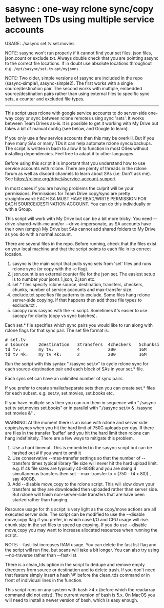 # sasync : one-way rclone sync/copy between TDs using multiple service accounts

USAGE: ./sasync set.tv set.movies

NOTE: sasync won't run properly if it cannot find your set files, json files, json.count or exclude.txt. Always double check
that you are pointing sasync to the correct file locations. If in doubt use absolute locations throughout e.g. `/opt/sasync/set.tv` `opt/myjsons`

NOTE: Two older, simple versions of sasync are included in the repo (sasync-simple1, sasync-simple2). 
The first works with a single source/destination pair. The second works with multiple, embedded source/destination pairs 
rather than using external files to specific sync sets, a counter and excluded file types.
*******************************
This script uses rclone with google service accounts to do server-side one-way copy or sync between rclone remotes using sync 'sets'.
It works between Team Drives as-is. It is possible to get it working with My Drive but takes a bit of manual config (see below, and Google to learn).

If you only use a few service accounts then this may be overkill. But if you have many SAs or many TDs it can help automate rclone syncs/backups.
The script is written in bash to allow it to function in most OSes without installing dependencies. Feel free to adapt it to other languages.

Before using this script it is important that you understand how to use service accounts with rclone. There are plenty of 
threads in the rclone forum as well as discord channels to learn about SAs (i.e. Don't ask me). 
See  https://rclone.org/drive/#service-account-support 

In most cases if you are having problems the culprit will be your permissions. Permissions for Team Drive copy/sync are pretty straighforward:
EACH SA MUST HAVE READ/WRITE PERMISSION FOR EACH SOURCE/DESTINATION ACCOUNT. You can do this individually or with a Group.

This script will work with My Drive but can be a bit more tricky. You need --drive-shared-with-me and/or --drive-impersonate, as SA accounts
have their own (empty) My Drive but SAs cannot add shared folders to My Drive as you do with a normal account.

There are several files in the repo. Before running, check that the files exist on your local machine and that the script points to each file
in its correct location.

1. sasync is the main script that pulls sync sets from 'set' files and runs rclone sync (or copy with the -c flag).
2. json.count is an external counter file for the json set. The easiest setup is to number your jsons 1.json, 2.json etc.
3. set.* files specify rclone source, destination, transfers, checkers, chunks, number of service accounts and max-transfer size.
4. exclude.txt specifies file patterns to exclude. Some files hang rclone server-side copying. If that happens then add those file types to exclude.txt .
5. sacopy runs sasync with the -c script. Sometimes it's easier to use sacopy for clarity (copy vs sync batches).

Each set.* file specifies which sync pairs you would like to run along with rclone flags for that sync pair. The set file format is:
<pre>
# set.tv
# 1source    2destination   3transfers  4checkers   5chunksize     6SAs     7maxtransfer
td_tv:       my_tv:         4           200         16M            5        600G
td_tv_4k:    my_tv_4k:      2           200         16M            2        500G
</pre>

Run the script with this syntax "./sasync set.tv" to cycle rclone sync for each source-destination pair and each block of SAs in your set.* file.

Each sync set can have an unlimited number of sync pairs.

If you prefer to create smaller/separate sets then you can create set.* files for each subset. e.g. set.tv, set.movies, set.books etc.

If you have multiple sets then you can run them in sequence with "./sasync set.tv set.movies set.books" or in parallel with "./sasync set.tv & ./sasync set.movies &" .

WARNING: At the moment there is an issue with rclone and server side copies/syncs when you hit the hard limit of 750G uploads per day. 
If there are files in the transfer 'buffer' and you hit the hard limit then rclone can hang indefinitely. There are a few ways to mitigate this problem.
1. Use a hard timeout. This is embedded in the sasync script but can be hashed out # if you want to omit it
2. Use conservative --max-transfer settings so that the number of --transfers times typical library file size will never hit the hard upload limit. 
e.g. If 4k file sizes are typically 40-80GB and you are doing 4 simultaneous transfers then set --max-transfer to < (750 - (4 x 80)) , say 400GB.
3. Add --disable move,copy to the rclone script. This will slow down your transfers as they are downloaded then uploaded rather than server side. 
But rclone will finish non-server-side transfers that are have been started rather than hanging.


Resource usage for this script is very light as the copy/move actions are all executed server side. 
The script can be modified to use the --disable move,copy flag if you prefer, in which case I/O and CPU usage will rise. chunk size in the set files to speed up copying.
If you do use --disable move,copy you may want to increase allocated resources when running the script.

NOTE: --fast-list increases RAM usage. You can delete the fast list flag and the script will run fine, but scans will take a bit longer. 
You can also try using --no-traverse rather than --fast-list.

There is a clean_tds option in the script to dedupe and remove empty directores from source or destination and to delete trash. 
If you don't need that feature simply insert a hash '#' before the clean_tds command or in front of individual lines in the function.

This script runs on any system with bash >4.x (before which the readarray command did not exist). The current version of bash is 5.x. On MacOS you will need to install a newer version of bash, which is easy enough.
